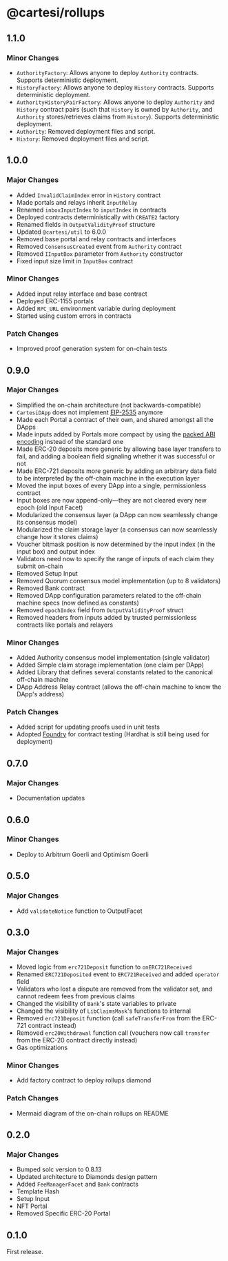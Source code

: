 # @cartesi/rollups

## 1.1.0

### Minor Changes

- `AuthorityFactory`: Allows anyone to deploy `Authority` contracts. Supports deterministic deployment.
- `HistoryFactory`: Allows anyone to deploy `History` contracts. Supports deterministic deployment.
- `AuthorityHistoryPairFactory`: Allows anyone to deploy `Authority` and `History` contract pairs (such that `History` is owned by `Authority`, and `Authority` stores/retrieves claims from `History`). Supports deterministic deployment.
- `Authority`: Removed deployment files and script.
- `History`: Removed deployment files and script.

## 1.0.0

### Major Changes

- Added `InvalidClaimIndex` error in `History` contract
- Made portals and relays inherit `InputRelay`
- Renamed `inboxInputIndex` to `inputIndex` in contracts
- Deployed contracts deterministically with `CREATE2` factory
- Renamed fields in `OutputValidityProof` structure
- Updated `@cartesi/util` to 6.0.0
- Removed base portal and relay contracts and interfaces
- Removed `ConsensusCreated` event from `Authority` contract
- Removed `IInputBox` parameter from `Authority` constructor
- Fixed input size limit in `InputBox` contract

### Minor Changes

- Added input relay interface and base contract
- Deployed ERC-1155 portals
- Added `RPC_URL` environment variable during deployment
- Started using custom errors in contracts

### Patch Changes

- Improved proof generation system for on-chain tests

## 0.9.0

### Major Changes

- Simplified the on-chain architecture (not backwards-compatible)
- `CartesiDApp` does not implement [EIP-2535](https://eips.ethereum.org/EIPS/eip-2535) anymore
- Made each Portal a contract of their own, and shared amongst all the DApps
- Made inputs added by Portals more compact by using the [packed ABI encoding](https://docs.soliditylang.org/en/latest/abi-spec.html#non-standard-packed-mode) instead of the standard one
- Made ERC-20 deposits more generic by allowing base layer transfers to fail, and adding a boolean field signaling whether it was successful or not
- Made ERC-721 deposits more generic by adding an arbitrary data field to be interpreted by the off-chain machine in the execution layer
- Moved the input boxes of every DApp into a single, permissionless contract
- Input boxes are now append-only—they are not cleared every new epoch (old Input Facet)
- Modularized the consensus layer (a DApp can now seamlessly change its consensus model)
- Modularized the claim storage layer (a consensus can now seamlessly change how it stores claims)
- Voucher bitmask position is now determined by the input index (in the input box) and output index
- Validators need now to specify the range of inputs of each claim they submit on-chain
- Removed Setup Input
- Removed Quorum consensus model implementation (up to 8 validators)
- Removed Bank contract
- Removed DApp configuration parameters related to the off-chain machine specs (now defined as constants)
- Removed `epochIndex` field from `OutputValidityProof` struct
- Removed headers from inputs added by trusted permissionless contracts like portals and relayers

### Minor Changes

- Added Authority consensus model implementation (single validator)
- Added Simple claim storage implementation (one claim per DApp)
- Added Library that defines several constants related to the canonical off-chain machine
- DApp Address Relay contract (allows the off-chain machine to know the DApp's address)

### Patch Changes

- Added script for updating proofs used in unit tests
- Adopted [Foundry](https://book.getfoundry.sh/) for contract testing (Hardhat is still being used for deployment)

## 0.7.0

### Major Changes

- Documentation updates

## 0.6.0

### Minor Changes

- Deploy to Arbitrum Goerli and Optimism Goerli

## 0.5.0

### Major Changes

- Add `validateNotice` function to OutputFacet

## 0.3.0

### Major Changes

- Moved logic from `erc721Deposit` function to `onERC721Received`
- Renamed `ERC721Deposited` event to `ERC721Received` and added `operator` field
- Validators who lost a dispute are removed from the validator set, and cannot redeem fees from previous claims
- Changed the visibility of `Bank`'s state variables to private
- Changed the visibility of `LibClaimsMask`'s functions to internal
- Removed `erc721Deposit` function (call `safeTransferFrom` from the ERC-721 contract instead)
- Removed `erc20Withdrawal` function call (vouchers now call `transfer` from the ERC-20 contract directly instead)
- Gas optimizations

### Minor Changes

- Add factory contract to deploy rollups diamond

### Patch Changes

- Mermaid diagram of the on-chain rollups on README

## 0.2.0

### Major Changes

- Bumped solc version to 0.8.13
- Updated architecture to Diamonds design pattern
- Added `FeeManagerFacet` and `Bank` contracts
- Template Hash
- Setup Input
- NFT Portal
- Removed Specific ERC-20 Portal

## 0.1.0

First release.
